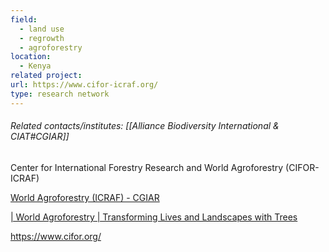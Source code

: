 ```yaml
---
field:
  - land use
  - regrowth
  - agroforestry
location:
  - Kenya
related project: 
url: https://www.cifor-icraf.org/
type: research network
---
```

###### Related contacts/institutes: [[Alliance Biodiversity International & CIAT#CGIAR]]

Center for International Forestry Research and World Agroforestry (CIFOR-ICRAF)

[World Agroforestry (ICRAF) - CGIAR](https://www.cgiar.org/research/center/world-agroforestry-centre/)

[| World Agroforestry | Transforming Lives and Landscapes with Trees](https://www.worldagroforestry.org/)



https://www.cifor.org/